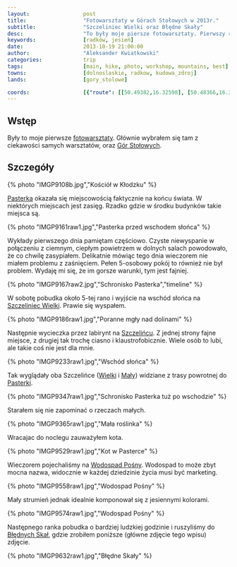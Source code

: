 ```yaml
---
layout:                 post
title:                  "Fotowarsztaty w Górach Stołowych w 2013r."
subtitle:               "Szczeliniec Wielki oraz Błędne Skały"
desc:                   "To były moje piersze fotowarsztaty. Pierwszy raz byłem w Górach Stołowych i mogłem nauczyć się dużo przydatnych rzeczy - ponownie wrócić do robienia zdjęć w RAWie."
keywords:               [radków, jesień]
date:                   2013-10-19 21:00:00
author:                 "Aleksander Kwiatkowski"
categories:             trip
tags:                   [main, hike, photo, workshop, mountains, best]
towns:                  [dolnoslaskie, radkow, kudowa_zdroj]
lands:                  [gory_stolowe]

coords:                 [{"route": [[50.49382,16.32598], [50.48366,16.33766], [50.48498,16.34238]], "type": "hike"}, {"route": [[50.50352,16.40299], [50.49293,16.36308], [50.47649,16.39372], [50.47665,16.35750], [50.48736,16.34866], [50.48550,16.33218], [50.49184,16.32729]], "type": "car"}, {"route": [[50.47671,16.35741], [50.47534,16.33759], [50.46278,16.34917], [50.45939,16.29965], [50.45081,16.29192], [50.44272,16.24171], [50.44764,16.23390], [50.45420,16.25115]], "type": "car"}]
---
```


[wiki-gory-stolowe]:            https://pl.wikipedia.org/wiki/G%C3%B3ry_Sto%C5%82owe
[wiki-szczeliniec]:             https://pl.wikipedia.org/wiki/Szczeliniec_Wielki
[wiki-pasterka]:                https://pl.wikipedia.org/wiki/Pasterka_(wojew%C3%B3dztwo_dolno%C5%9Bl%C4%85skie)
[wiki-szczeliniec-maly]:        https://pl.wikipedia.org/wiki/Szczeliniec_Ma%C5%82y
[wiki-posna]:                   https://pl.wikipedia.org/wiki/Po%C5%9Bna
[wiki-bledne-skaly]:            https://pl.wikipedia.org/wiki/B%C5%82%C4%99dne_Ska%C5%82y

[fotowarsztaty]:                http://fotowarsztaty.com/tematy/item/4-sudeckie-fotowarsztaty-na-koncu-swiata

Wstęp
-----

Były to moje pierwsze [fotowarsztaty][fotowarsztaty]. Głównie wybrałem się tam z ciekawości samych warsztatów, oraz
[Gór Stołowych][wiki-gory-stolowe].

Szczegóły
---------

{% photo "IMGP9108b.jpg","Kościół w Kłodzku" %}

[Pasterka][wiki-pasterka] okazała się miejscowością faktycznie na końcu świata. W niektórych
miejscach jest zasięg. Rzadko gdzie w środku budynków takie miejsca są.

{% photo "IMGP9161raw1.jpg","Pasterka przed wschodem słońca" %}

Wykłady pierwszego dnia pamiętam częściowo. Czyste niewyspanie w połączeniu z ciemnym, ciepłym powietrzem w
dolnych salach powodowało, że co chwilę zasypiałem. Delikatnie mówiąc tego dnia wieczorem nie miałem
problemu z zaśnięciem. Pełen 5-osobowy pokój to również nie był problem. Wydaję mi się, że im gorsze
warunki, tym jest fajniej.

{% photo "IMGP9167raw2.jpg","Schronisko Pasterka","timeline" %}

W sobotę pobudka około 5-tej rano i wyjście na wschód słońca na [Szczeliniec Wielki][wiki-szczeliniec].
Prawie się wyspałem.

{% photo "IMGP9186raw1.jpg","Poranne mgły nad dolinami" %}

Następnie wycieczka przez labirynt na [Szczelińcu][wiki-szczeliniec]. Z jednej strony fajne miejsce, z drugiej tak trochę
ciasno i klaustrofobicznie. Wiele osób to lubi, ale takie coś nie jest dla mnie.

{% photo "IMGP9233raw1.jpg","Wschód słońca" %}

Tak wyglądały oba Szczelińce ([Wielki][wiki-szczeliniec] i [Mały][wiki-szczeliniec-maly]) widziane z trasy powrotnej
do [Pasterki][wiki-pasterka].

{% photo "IMGP9347raw1.jpg","Schronisko Pasterka tuż po wschodzie" %}

Starałem się nie zapominać o rzeczach małych.

{% photo "IMGP9365raw1.jpg","Mała roślinka" %}

Wracajac do noclegu zauważyłem kota.

{% photo "IMGP9529raw1.jpg","Kot w Pasterce" %}

Wieczorem pojechaliśmy na [Wodospad Pośny][wiki-posna]. Wodospad to może zbyt mocna nazwa, widocznie
w każdej dziedzinie życia musi być marketing.

{% photo "IMGP9558raw1.jpg","Wodospad Pośny" %}

Mały strumień jednak idealnie komponował się z jesiennymi kolorami.

{% photo "IMGP9574raw1.jpg","Wodospad Pośny" %}

Następnego ranka pobudka o bardziej ludzkiej godzinie i ruszyliśmy do [Błędnych Skał][wiki-bledne-skaly],
gdzie zrobiłem poniższe (główne zdjęcie tego wpisu) zdjęcie.

{% photo "IMGP9632raw1.jpg","Błędne Skały" %}
